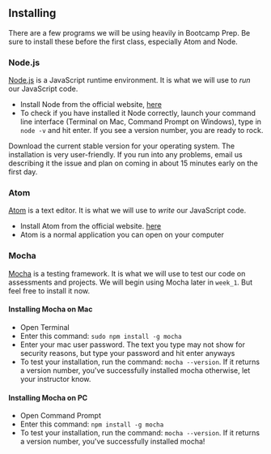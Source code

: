 ## Installing

There are a few programs we will be using heavily in Bootcamp Prep. Be sure to
install these before the first class, especially Atom and Node.

### Node.js

[Node.js][node] is a JavaScript runtime environment. It is what we will use to *run* our
JavaScript code.

+ Install Node from the official website, [here][node]
+ To check if you have installed it Node correctly, launch your command line interface
(Terminal on Mac, Command Prompt on Windows), type in `node -v` and hit enter. If
you see a version number, you are ready to rock.

Download the current stable version for your operating system. The installation is
very user-friendly. If you run into any problems, email us describing it the issue and
plan on coming in about 15 minutes early on the first day.

### Atom

[Atom][atom] is a text editor. It is what we will use to *write* our JavaScript code.

+ Install Atom from the official website. [here][atom]
+ Atom is a normal application you can open on your computer


### Mocha

[Mocha][mocha] is a testing framework. It is what we will use to test our code on assessments
and projects. We will begin using Mocha later in `week_1`. But feel free to install
it now.

#### Installing Mocha on Mac
  + Open Terminal
  + Enter this command: `sudo npm install -g mocha`
  + Enter your mac user password. The text you type may not show for security reasons, but type your password and hit enter anyways
  + To test your installation, run the command: `mocha --version`. If it returns
  a version number, you've successfully installed mocha otherwise, let your instructor know.

#### Installing Mocha on PC
  + Open Command Prompt
  + Enter this command: `npm install -g mocha`
  + To test your installation, run the command: `mocha --version`. If it returns
  a version number, you've successfully installed mocha!

[atom]: https://atom.io/
[node]: https://nodejs.org/en/
[mocha]: https://mochajs.org/
